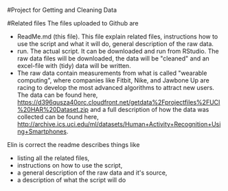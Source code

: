 #Project for Getting and Cleaning Data

#Related files
The files uploaded to Github are
* ReadMe.md (this file). This file explain related files, instructions how to use the script and what it will do, general description of the raw data.
* run. The actual script. It can be downloaded and run from RStudio. The raw data files will be downloaded, the data will be "cleaned" and an excel-file with (tidy) data will be written.
* The raw data contain measurements from what is called "wearable computing", where companies like Fitbit, Nike, and Jawbone Up are racing to develop the most advanced algorithms to attract new users. The data can be found here, https://d396qusza40orc.cloudfront.net/getdata%2Fprojectfiles%2FUCI%20HAR%20Dataset.zip and a full description of how the data was collected can be found here, http://archive.ics.uci.edu/ml/datasets/Human+Activity+Recognition+Using+Smartphones.




Elin is correct the readme describes things like 
* listing all the related files, 
* instructions on how to use the script, 
* a general description of the raw data and it's source, 
* a description of what the script will do
